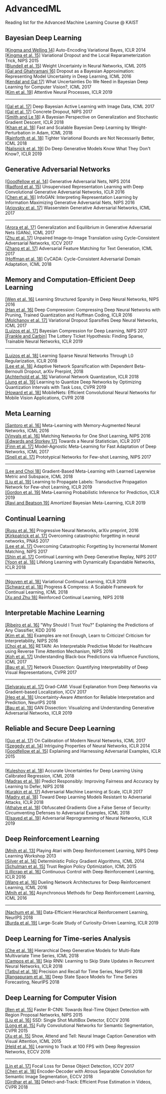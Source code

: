# AdvancedML
Reading list for the Advanced Machine Learning Course @ KAIST

## Bayesian Deep Learning
[[Kingma and Welling 14]](https://arxiv.org/pdf/1312.6114.pdf) Auto-Encoding Variational Bayes, ICLR 2014  
[[Kingma et al. 15]](https://arxiv.org/pdf/1506.02557.pdf) Variational Dropout and the Local Reparameterization Trick, NIPS 2015  
[[Blundell et al. 15]](https://arxiv.org/pdf/1505.05424.pdf) Weight Uncertainty in Neural Networks, ICML 2015  
[[Gal and Ghahramani 16]](http://proceedings.mlr.press/v48/gal16.pdf) Dropout as a Bayesian Approximation: Representing Model Uncertainty in Deep Learning, ICML 2016  
[[Kendal and Gal 17]](https://papers.nips.cc/paper/7141-what-uncertainties-do-we-need-in-bayesian-deep-learning-for-computer-vision.pdf) What Uncertainties Do We Need in Bayesian Deep Learning for Computer Vision?, ICML 2017  
[[Kim et al. 19]](http://https://arxiv.org/pdf/1901.05761.pdf) Attentive Neural Processes, ICLR 2019

***
[[Gal et al. 17]](http://proceedings.mlr.press/v70/gal17a/gal17a.pdf) Deep Bayesian Active Learning with Image Data, ICML 2017  
[[Gal et al. 17]](https://papers.nips.cc/paper/6949-concrete-dropout.pdf) Concrete Dropout, NIPS 2017  
[[Smith and Le 18]](https://openreview.net/pdf?id=BJij4yg0Z) A Bayesian Perspective on Generalization and Stochastic Gradient Descent, ICLR 2018  
[[Khan et al. 18]](http://proceedings.mlr.press/v80/khan18a/khan18a.pdf) Fast and Scalable Bayesian Deep Learning by Weight-Perturbation in Adam, ICML 2018  
[[Rainforth et al. 18]](https://arxiv.org/pdf/1802.04537.pdf) Tighter Variational Bounds are Not Necessarily Better, ICML 2018  
[[Nalisnick et al. 19]](https://openreview.net/pdf?id=H1xwNhCcYm) Do Deep Generative Models Know What They Don't Know?, ICLR 2019  

## Generative Adversarial Networks
[[Goodfellow et al. 14]](https://papers.nips.cc/paper/5423-generative-adversarial-nets.pdf) Generative Adversarial Nets, NIPS 2014  
[[Radford et al. 15]](https://arxiv.org/abs/1511.06434) Unsupervised Representation Learning with Deep Convolutional Generative Adversarial Networks, ICLR 2016  
[[Chen et al. 16]](https://papers.nips.cc/paper/6399-infogan-interpretable-representation-learning-by-information-maximizing-generative-adversarial-nets.pdf) InfoGAN: Interpreting Representation Learning by Information Maximizing Generative Adversarial Nets, NIPS 2016  
[[Arjovsky et al. 17]](http://proceedings.mlr.press/v70/arjovsky17a/arjovsky17a.pdf) Wasserstein Generative Adversarial Networks, ICML 2017  
***
[[Arora et al. 17]](http://proceedings.mlr.press/v70/arora17a/arora17a.pdf) Generalization and Equilibrium in Generative Adversarial Nets (GANs), ICML 2017  
[[Zhu et al. 17]](https://arxiv.org/pdf/1703.10593.pdf) Unpaired Image-to-Image Translation using Cycle-Consistent Adversarial Networks, ICCV 2017  
[[Zhang et al. 17]](https://arxiv.org/pdf/1706.03850.pdf) Adversarial Feature Matching for Text Generation, ICML 2017  
[[Hoffman et al. 18]](http://proceedings.mlr.press/v80/hoffman18a/hoffman18a.pdf) CyCADA: Cycle-Consistent Adversarial Domain Adaptation, ICML 2018  

## Memory and Computation-Efficient Deep Learning
[[Wen et al. 16]](https://papers.nips.cc/paper/6504-learning-structured-sparsity-in-deep-neural-networks.pdf) Learning Structured Sparsity in Deep Neural Networks, NIPS 2016  
[[Han et al. 16]](https://arxiv.org/pdf/1510.00149.pdf) Deep Compression: Compressing Deep Neural Networks with Pruning, Trained Quantization and Huffman Coding, ICLR 2016  
[[Molchanov et al. 17]](https://arxiv.org/pdf/1701.05369.pdf) Variational Dropout Sparsifies Deep Neural Networks, ICML 2017  
[[Luizos et al. 17]](https://papers.nips.cc/paper/6921-bayesian-compression-for-deep-learning.pdf) Bayesian Compression for Deep Learning, NIPS 2017  
[[Frankle and Carbin]](https://https://openreview.net/pdf?id=rJl-b3RcF7) The Lottery Ticket Hypothesis: Finding Sparse, Trainable Neural Networks, ICLR 2019

***
[[Luizos et al. 18]](https://openreview.net/pdf?id=H1Y8hhg0b) Learning Sparse Neural Networks Through L0 Regularization, ICLR 2018  
[[Lee et al. 18]](https://arxiv.org/pdf/1805.10896.pdf) Adaptive Network Sparsification with Dependent Beta-Bernoulli Dropout, arXiv Prerpint, 2018  
[[Achterhold et al. 18]](https://openreview.net/pdf?id=ry-TW-WAb) Variational Network Quantization, ICLR 2018  
[[Jung et al. 19]](https://arxiv.org/abs/1808.05779) Learning to Quantize Deep Networks by Optimizing Quantization Intervals with Task Loss, CVPR 2019  
[[Howard et al. 18]](https://arxiv.org/pdf/1704.04861.pdf) MobileNets: Efficient Convolutional Neural Networks for Mobile Vision
Applications, CVPR 2018  

## Meta Learning
[[Santoro et al. 16]](http://proceedings.mlr.press/v48/santoro16.pdf) Meta-Learning with Memory-Augmented Neural Networks, ICML 2016  
[[Vinyals et al. 16]](https://arxiv.org/pdf/1606.04080.pdf) Matching Networks for One Shot Learning, NIPS 2016    
[[Edwards and Storkey 17]](https://arxiv.org/pdf/1606.02185.pdf) Towards a Neural Statistician, ICLR 2017  
[[Finn et al. 17]](https://arxiv.org/pdf/1703.03400.pdf) Model-Agnostic Meta-Learning for Fast Adaptation of Deep Networks, ICML 2017  
[[Snell et al. 17]](https://arxiv.org/pdf/1703.05175.pdf) Prototypical Networks for Few-shot Learning, NIPS 2017  
***
[[Lee and Choi 18]](https://arxiv.org/abs/1801.05558) Gradient-Based Meta-Learning with Learned Layerwise Metric and Subspace, ICML 2018  
[[Liu et al. 19]](https://openreview.net/pdf?id=SyVuRiC5K7) Learning to Propagate Labels: Transductive Propagation Network for Few-shot Learning, ICLR 2019  
[[Gordon et al. 19]](https://openreview.net/pdf?id=HkxStoC5F7) Meta-Learning Probabilistic Inference for Prediction, ICLR 2019  
[[Ravi and Beatson 19]](https://openreview.net/pdf?id=rkgpy3C5tX) Amortized Bayesian Meta-Learning, ICLR 2019  

## Continual Learning
[[Rusu et al. 16]](https://arxiv.org/pdf/1606.04671.pdf) Progressive Neural Networks, arXiv preprint, 2016  
[[Kirkpatrick et al. 17]](https://arxiv.org/pdf/1612.00796.pdf) Overcoming catastrophic forgetting in neural networks, PNAS 2017  
[[Lee et al. 17]](https://papers.nips.cc/paper/7051-overcoming-catastrophic-forgetting-by-incremental-moment-matching.pdf) Overcoming Catastrophic Forgetting by Incremental Moment Matching, NIPS 2017  
[[Shin et al. 17]](https://papers.nips.cc/paper/6892-continual-learning-with-deep-generative-replay.pdf) Continual Learning with Deep Generative Replay, NIPS 2017  
[[Yoon et al. 18]](https://openreview.net/pdf?id=Sk7KsfW0-) Lifelong Learning with Dynamically Expandable Networks, ICLR 2018  
***
[[Nguyen et al. 18]](https://arxiv.org/pdf/1710.10628.pdf) Variational Continual Learning, ICLR 2018  
[[Schwarz et al. 18]](http://proceedings.mlr.press/v80/schwarz18a/schwarz18a.pdf) Progress & Compress: A Scalable Framework for Continual Learning, ICML 2018  
[[Xu and Zhu 18]](https://arxiv.org/pdf/1805.12369.pdf) Reinforced Continual Learning, NIPS 2018  

## Interpretable Machine Learning
[[Ribeiro et al. 16]](https://arxiv.org/pdf/1602.04938.pdf) "Why Should I Trust You?" Explaining the Predictions of Any Classifier, KDD 2016  
[[Kim et al. 16]](https://people.csail.mit.edu/beenkim/papers/KIM2016NIPS_MMD.pdf) Examples are not Enough, Learn to Criticize! Criticism for Interpretability, NIPS 2016  
[[Choi et al. 16]](https://papers.nips.cc/paper/6321-retain-an-interpretable-predictive-model-for-healthcare-using-reverse-time-attention-mechanism.pdf) RETAIN: An Interpretable Predictive Model for Healthcare using Reverse Time Attention Mechanism, NIPS 2016  
[[Koh et al. 17]](https://arxiv.org/pdf/1703.04730.pdf) Understanding Black-box Predictions via Influence Functions, ICML 2017  
[[Bau et al. 17]](https://arxiv.org/pdf/1704.05796.pdf) Network Dissection: Quantifying Interpretability of Deep Visual Representations, CVPR 2017  
***
[[Selvaraju et al. 17]](http://openaccess.thecvf.com/content_ICCV_2017/papers/Selvaraju_Grad-CAM_Visual_Explanations_ICCV_2017_paper.pdf) Grad-CAM: Visual Explanation from Deep Networks via Gradient-based Localization, ICCV 2017  
[[Heo et al. 18]](http://papers.nips.cc/paper/7370-uncertainty-aware-attention-for-reliable-interpretation-and-prediction.pdf) Uncertainty-Aware Attention for Reliable Interpretation and Prediction, NeurIPS 2018  
[[Bau et al. 19]](https://openreview.net/pdf?id=Hyg_X2C5FX) GAN Dissection: Visualizing and Understanding Generative Adversarial Networks, ICLR 2019  

## Reliable and Secure Deep Learning
[[Guo et al. 17]](https://arxiv.org/pdf/1706.04599.pdf) On Calibration of Modern Neural Networks, ICML 2017  
[[Szegedy et al. 14]](https://arxiv.org/pdf/1312.6199.pdf) Intriguing Properties of Neural Networks, ICLR 2014  
[[Goodfellow et al. 15]](https://arxiv.org/pdf/1412.6572.pdf) Explaining and Harnessing Adversarial Examples, ICLR 2015  
***
[[Kuleshov et al. 18]](https://arxiv.org/pdf/1807.00263.pdf) Accurate Uncertainties for Deep Learning Using Calibrated Regression, ICML 2018  
[[Madras et al. 18]](https://papers.nips.cc/paper/7853-predict-responsibly-improving-fairness-and-accuracy-by-learning-to-defer.pdf) Predict Responsibly: Improving Fairness and Accuracy by Learning to Defer, NIPS 2018  
[[Kurakin et al. 17]](https://openreview.net/pdf?id=BJm4T4Kgx) Adversarial Machine Learning at Scale, ICLR 2017  
[[Madry et al. 18]](https://openreview.net/pdf?id=rJzIBfZAb) Toward Deep Learning Models Resistant to Adversarial Attacks, ICLR 2018  
[[Athalye et al. 18]](https://arxiv.org/pdf/1802.00420.pdf) Obfuscated Gradients Give a False Sense of Security: Circumventing Defenses to Adversarial Examples, ICML 2018  
[[Elsayed et al. 19]](https://openreview.net/pdf?id=Syx_Ss05tm) Adversarial Reprogramming of Neural Networks, ICLR 2019  

## Deep Reinforcement Learning 
[[Mnih et al. 13]](https://arxiv.org/pdf/1312.5602.pdf) Playing Atari with Deep Reinforcement Learning, NIPS Deep Learning Workshop 2013  
[[Silver et al. 14]](http://proceedings.mlr.press/v32/silver14.pdf) Deterministic Policy Gradient Algorithms, ICML 2014    
[[Schulman et al. 15]](https://arxiv.org/pdf/1502.05477.pdf) Trust Region Policy Optimization, ICML 2015  
[[Lillicrap et al. 16]](https://arxiv.org/pdf/1509.02971.pdf) Continuous Control with Deep Reinforcement Learning, ICLR 2016  
[[Wang et al. 16]](http://proceedings.mlr.press/v48/wangf16.pdf) Dueling Network Architectures for Deep Reinforcement Learning, ICML 2016  
[[Mnih et al. 16]](http://proceedings.mlr.press/v48/mniha16.pdf) Asynchronous Methods for Deep Reinforcement Learning, ICML 2016
***
[[Nachum et al. 18]](https://papers.nips.cc/paper/7591-data-efficient-hierarchical-reinforcement-learning.pdf) Data-Efficient Hierarchical Reinforcement Learning, NeurIPS 2018  
[[Burda et al. 19]](https://openreview.net/forum?id=rJNwDjAqYX) Large-Scale Study of Curiosity-Driven Learning, ICLR 2019

## Deep Learning for Time-series Analysis
[[Che et al. 18]](http://proceedings.mlr.press/v80/che18a/che18a.pdf) Hierarchical Deep Generative Models for Multi-Rate Multivariate Time Series, ICML 2018  
[[Campos et al. 18]](https://openreview.net/pdf?id=HkwVAXyCW) Skip RNN: Learning to Skip State Updates in Recurrent Neural Networks, ICLR 2018  
[[Tatbul et al. 18]](https://papers.nips.cc/paper/7462-precision-and-recall-for-time-series.pdf) Precision and Recall for Time Series, NeurIPS 2018  
[[Rangapuram et al. 18]](https://papers.nips.cc/paper/8004-deep-state-space-models-for-time-series-forecasting.pdf) Deep State Space Models for Time Series Forecasting, NeurIPS 2018  


## Deep Learning for Computer Vision
[[Ren et al. 15]](https://papers.nips.cc/paper/5638-faster-r-cnn-towards-real-time-object-detection-with-region-proposal-networks.pdf_) Faster R-CNN: Towards Real-Time Object Detection with Region Proposal Networks, NIPS 2015  
[[Liu et al. 16]](https://arxiv.org/pdf/1512.02325.pdf) SSD: Single Shot MultiBox Detector, ECCV 2016  
[[Long et al. 15]](https://www.cv-foundation.org/openaccess/content_cvpr_2015/papers/Long_Fully_Convolutional_Networks_2015_CVPR_paper.pdf) Fully Convolutional Networks for Semantic Segmentation, CVPR 2015  
[[Xu et al. 15]](http://proceedings.mlr.press/v37/xuc15.pdf) Show, Attend and Tell: Neural Image Caption Generation with Visual Attention, ICML 2015  
[[Held et al. 16]](http://davheld.github.io/GOTURN/GOTURN.pdf) Learning to Track at 100 FPS with Deep Regression Networks, ECCV 2016  
***
[[Lin et al. 17]](http://openaccess.thecvf.com/content_ICCV_2017/papers/Lin_Focal_Loss_for_ICCV_2017_paper.pdf) Focal Loss for Dense Object Detection, ICCV 2017  
[[Chen et al. 18]](https://arxiv.org/pdf/1802.02611.pdf) Encoder-Decoder with Atrous Separable Convolution for Semantic Image Segmentation, ECCV 2018  
[[Girdhar et al. 18]](http://openaccess.thecvf.com/content_cvpr_2018/papers/Girdhar_Detect-and-Track_Efficient_Pose_CVPR_2018_paper.pdf) Detect-and-Track: Efficient Pose Estimation in Videos, CVPR 2018  





